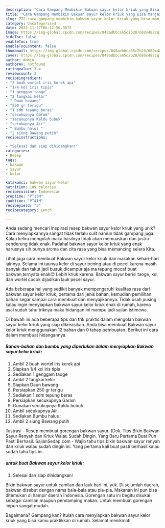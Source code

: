 ```yaml
---
description: "Cara Gampang Membikin Bakwan sayur kelor kriuk yang Bisa Manjain Lidah"
title: "Cara Gampang Membikin Bakwan sayur kelor kriuk yang Bisa Manjain Lidah"
slug: 772-cara-gampang-membikin-bakwan-sayur-kelor-kriuk-yang-bisa-manjain-lidah
category: Uncategorized
date: 2022-11-27T06:12:56.357Z
image: https://img-global.cpcdn.com/recipes/048adbbca65c2b28/680x482cq70/bakwan-sayur-kelor-kriuk-foto-resep-utama.jpg
hideToc: false
enableToc: true
enableTocContent: false
thumbnail: https://img-global.cpcdn.com/recipes/048adbbca65c2b28/680x482cq70/bakwan-sayur-kelor-kriuk-foto-resep-utama.jpg
cover: https://img-global.cpcdn.com/recipes/048adbbca65c2b28/680x482cq70/bakwan-sayur-kelor-kriuk-foto-resep-utama.jpg
author: Admin
authorAv: notfound
ratingvalue: 3.4
reviewcount: 3
recipeingredient:
- "2 buah wortel iris korek api"
- "1/4 kol iris tipis"
- "1 genggam taoge"
- "2 tangkai kelor"
- " Daun bawang"
- "250 gr terigu"
- "1 sdm tepung beras"
- "secukupnya Garam"
- "secukupnya Kaldu bubuk"
- "secukupnya Air"
- " Bumbu halus "
- "2 siung Bawang putih"
recipeinstructions:

- "Selesai dan siap dihidangkan!"
categories:
- Resep
tags:
- bakwan
- sayur
- kelor

katakunci: bakwan sayur kelor 
nutrition: 109 calories
recipecuisine: Indonesian
preptime: "PT13M"
cooktime: "PT41M"
recipeyield: "3"
recipecategory: Lunch

---
```





Anda sedang mencari inspirasi resep bakwan sayur kelor kriuk yang unik? Cara menyiapkannya sangat tidak terlalu sulit namun tidak gampang juga. Kalau keliru mengolah maka hasilnya tidak akan memuaskan dan justru cenderung tidak enak. Padahal bakwan sayur kelor kriuk yang enak harusnya sih punya aroma dan cita rasa yang bisa memancing selera Kita.





Lihat juga cara membuat Bakwan sayur kelor kriuk dan masakan sehari-hari lainnya. Selama ini taunya kelor di sayur bening atau di pecel,karena masih banyak dan takut jadi busuk,dicampur aja ma tepung mocaf buat bakwan,ternyata enak😍 Lebih kriuk karena. Bakwan sayur berisi taoge, kol, dan wortel cocok dijadikan lauk pecel sayur.

Ada beberapa hal yang sedikit banyak mempengaruhi kualitas rasa dari bakwan sayur kelor kriuk, pertama dari jenis bahan, kemudian pemilihan bahan segar sampai cara membuat dan menyajikannya. Tidak usah pusing kalau ingin menyiapkan bakwan sayur kelor kriuk enak di rumah, karena asal sudah tahu triknya maka hidangan ini mampu jadi sajian istimewa.






Di bawah ini ada beberapa tips dan trik praktis dalam mengolah bakwan sayur kelor kriuk yang siap dikreasikan. Anda bisa membuat Bakwan sayur kelor kriuk menggunakan 12 bahan dan 0 tahap pembuatan. Berikut ini cara dalam membuat hidangannya.

<!--inarticleads1-->

##### Bahan-bahan dan bumbu yang diperlukan dalam menyiapkan Bakwan sayur kelor kriuk:

1. Ambil 2 buah wortel iris korek api
1. Siapkan 1/4 kol iris tipis
1. Sediakan 1 genggam taoge
1. Ambil 2 tangkai kelor
1. Siapkan  Daun bawang
1. Persiapkan 250 gr terigu
1. Sediakan 1 sdm tepung beras
1. Persiapkan secukupnya Garam
1. Gunakan secukupnya Kaldu bubuk
1. Ambil secukupnya Air
1. Sediakan  Bumbu halus :
1. Ambil 2 siung Bawang putih


Ilustrasi - Resep membuat gorengan bakwan sayur. (Dok. Tips Bikin Bakwan Sayur Renyah dan Kriuk Walau Sudah Dingin, Yang Baru Pertama Buat Pun Pasti Berhasil. SajianSedap.com - Wajib tahu tips bikin bakwan sayur renyah dan kriuk walau sudah dingin ini. Yang pertama kali buat pasti berhasil kalau sudah tahu tips ini. 

<!--inarticleads2-->

#####  untuk buat Bakwan sayur kelor kriuk:


1. Selesai dan siap dihidangkan!

Bikin bakwan sayur untuk camilan dan lauk hari ini, yuk. Di sejumlah daerah, bakwan disebut dengan nama bala-bala atau pia-pia. Makanan ini pun bisa ditemukan di hampir daerah Indonesia. Gorengan satu ini begitu disukai sebagai camilan maupun pendamping makan. Untuk membuat gorengan inipun sangat mudah. 

Bagaimana? Gampang kan? Itulah cara menyiapkan bakwan sayur kelor kriuk yang bisa kamu praktikkan di rumah. Selamat menikmati
